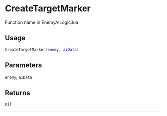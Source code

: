 # CreateTargetMarker
Function name in EnemyAILogic.lua
## Usage
```lua
CreateTargetMarker(enemy, aiData)
```
## Parameters
`enemy`, `aiData`
## Returns
`nil`

---
